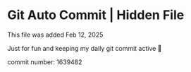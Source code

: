 # Git Auto Commit | Hidden File

This file was added Feb 12, 2025

Just for fun and keeping my daily git commit active 🤪

commit number: 1639482
